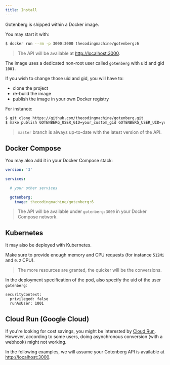 ```yaml
---
title: Install
---
```


Gotenberg is shipped within a Docker image.

You may start it with:

```bash
$ docker run --rm -p 3000:3000 thecodingmachine/gotenberg:6
```

> The API will be available at [http://localhost:3000](http://localhost:3000).

The image uses a dedicated non-root user called `gotenberg` with uid and gid `1001`.

If you wish to change those uid and gid, you will have to:

* clone the project
* re-build the image
* publish the image in your own Docker registry

For instance:

```bash
$ git clone https://github.com/thecodingmachine/gotenberg.git
$ make publish GOTENBERG_USER_GID=your_custom_gid GOTENBERG_USER_UID=your_custom_uid DOCKER_REGISTRY=your_registry DOCKER_USER=registry_user DOCKER_PASSWORD=registry_password VERSION=6.2.0
```

> `master` branch is always up-to-date with the latest version of the API.

## Docker Compose

You may also add it in your Docker Compose stack:

```yaml
version: '3'

services:

  # your other services

  gotenberg:
    image: thecodingmachine/gotenberg:6
```

> The API will be available under `gotenberg:3000` in your Docker Compose network.

## Kubernetes

It may also be deployed with Kubernetes.

Make sure to provide enough memory and CPU requests (for instance `512Mi` and `0.2` CPU).

> The more resources are granted, the quicker will be the conversions.

In the deployment specification of the pod, also specify the uid of the user `gotenberg`:

```
securityContext:
  privileged: false
  runAsUser: 1001
```

## Cloud Run (Google Cloud)

If you're looking for cost savings, you might be interested by [Cloud Run](https://cloud.google.com/run).
However, according to some users, doing asynchronous conversion (with a webhook) might not working.

In the following examples, we will assume your
Gotenberg API is available at [http://localhost:3000](http://localhost:3000).
